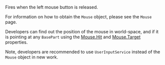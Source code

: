 Fires when the left mouse button is released.

For information on how to obtain the `Mouse` object, please see the `Mouse` page.

Developers can find out the position of the mouse in world-space, and if it is pointing at any `BasePart` using the [Mouse.Hit](https://developer.roblox.com/api-reference/property/Mouse/Hit) and [Mouse.Target](https://developer.roblox.com/api-reference/property/Mouse/Target) properties.

Note, developers are recommended to use `UserInputService` instead of the `Mouse` object in new work.